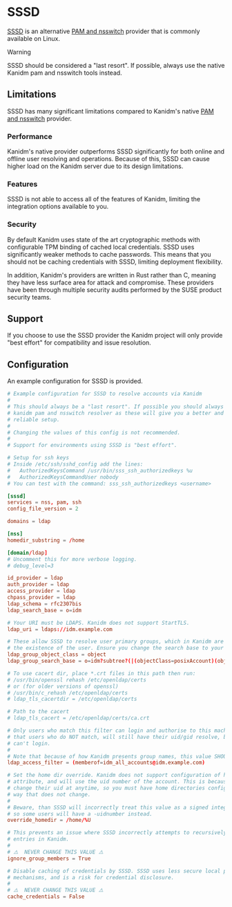# SSSD

[SSSD](https://sssd.io/) is an alternative [PAM and nsswitch](./pam_and_nsswitch.md) provider that is commonly available
on Linux.

> [!WARNING]
>
> SSSD should be considered a "last resort". If possible, always use the native Kanidm pam and nsswitch tools instead.

## Limitations

SSSD has many significant limitations compared to Kanidm's native [PAM and nsswitch](./pam_and_nsswitch.md) provider.

### Performance

Kanidm's native provider outperforms SSSD significantly for both online and offline user resolving and operations.
Because of this, SSSD can cause higher load on the Kanidm server due to its design limitations.

### Features

SSSD is not able to access all of the features of Kanidm, limiting the integration options available to you.

### Security

By default Kanidm uses state of the art cryptographic methods with configurable TPM binding of cached local credentials.
SSSD uses significantly weaker methods to cache passwords. This means that you should not be caching credentials with
SSSD, limiting deployment flexibility.

In addition, Kanidm's providers are written in Rust rather than C, meaning they have less surface area for attack and
compromise. These providers have been through multiple security audits performed by the SUSE product security teams.

## Support

If you choose to use the SSSD provider the Kanidm project will only provide "best effort" for compatibility and issue
resolution.

## Configuration

An example configuration for SSSD is provided.

```toml
# Example configuration for SSSD to resolve accounts via Kanidm
#
# This should always be a "last resort". If possible you should always use the
# kanidm pam and nsswitch resolver as these will give you a better and more
# reliable setup.
#
# Changing the values of this config is not recommended.
#
# Support for environments using SSSD is "best effort".

# Setup for ssh keys
# Inside /etc/ssh/sshd_config add the lines:
#   AuthorizedKeysCommand /usr/bin/sss_ssh_authorizedkeys %u
#   AuthorizedKeysCommandUser nobody
# You can test with the command: sss_ssh_authorizedkeys <username>

[sssd]
services = nss, pam, ssh
config_file_version = 2

domains = ldap

[nss]
homedir_substring = /home

[domain/ldap]
# Uncomment this for more verbose logging.
# debug_level=3

id_provider = ldap
auth_provider = ldap
access_provider = ldap
chpass_provider = ldap
ldap_schema = rfc2307bis
ldap_search_base = o=idm

# Your URI must be LDAPS. Kanidm does not support StartTLS.
ldap_uri = ldaps://idm.example.com

# These allow SSSD to resolve user primary groups, which in Kanidm are implied by
# the existence of the user. Ensure you change the search base to your ldap_search_base.
ldap_group_object_class = object
ldap_group_search_base = o=idm?subtree?(|(objectClass=posixAccount)(objectClass=posixGroup))

# To use cacert dir, place *.crt files in this path then run:
# /usr/bin/openssl rehash /etc/openldap/certs
# or (for older versions of openssl)
# /usr/bin/c_rehash /etc/openldap/certs
# ldap_tls_cacertdir = /etc/openldap/certs

# Path to the cacert
# ldap_tls_cacert = /etc/openldap/certs/ca.crt

# Only users who match this filter can login and authorise to this machine. Note
# that users who do NOT match, will still have their uid/gid resolve, but they
# can't login.
#
# Note that because of how Kanidm presents group names, this value SHOULD be an SPN
ldap_access_filter = (memberof=idm_all_accounts@idm.example.com)

# Set the home dir override. Kanidm does not support configuration of homedirs as an
# attribute, and will use the uid number of the account. This is because users can
# change their uid at anytime, so you must have home directories configured in a stable
# way that does not change.
#
# Beware, than SSSD will incorrectly treat this value as a signed integer rather than unsigned
# so some users will have a -uidnumber instead.
override_homedir = /home/%U

# This prevents an issue where SSSD incorrectly attempts to recursively walk all
# entries in Kanidm.
#
# ⚠️  NEVER CHANGE THIS VALUE ⚠️
ignore_group_members = True

# Disable caching of credentials by SSSD. SSSD uses less secure local password storage
# mechanisms, and is a risk for credential disclosure.
#
# ⚠️  NEVER CHANGE THIS VALUE ⚠️
cache_credentials = False
```
